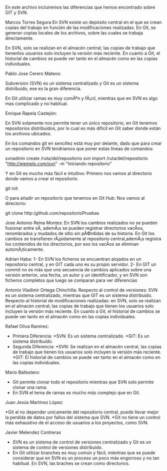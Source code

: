 En este archivo incluiremos las diferencias que hemos encontrado sobre GIT y SVN.

Marcos Torres Segura
En SVN existe un depósito central en el que se crean copias del trabajo en función de las modificaciones realizadas. En Git, se generan copias locales de los archivos, sobre las cuales se trabaja directamente.

En SVN, solo se realizan en el almacén central; las copias de trabajo que tienenlos usuarios solo incluyen la versión más reciente. En cuanto a Git, el historial de cambios se puede ver tanto en el almacén como en las copias individuales.

Pablo Jose Cerero Mateos:

Subversion (SVN) es un sistema centralizado y Git es un sistema distribuido, ese es la gran diferencia.

En Git utilizar ramas es muy comÃºn y fÃ¡cil, mientras que en SVN es algo mas complicado y no habitual.

Enrique Rapela Castejón:

En SVN solamente nos permite tener un único repositorio, en Git tenemos repositorios distribuidos, por lo cual es más dificil en Git saber donde están los archivos ubicados.

En los comandos git en sencillez está muy por delante, dado que para crear un repositorio en SVN tendriamos que poner estas lineas de comandos:

svnadmin create /ruta/del/repositorio svn import /ruta/del/repositorio "http://ejemplo.com/svn" -m "Iniciando repositorio"

Y en Git es mucho más fácil e intuitivo: Primero nos vamos al directorio donde vamos a crear el repositorio.

git init

O para añadir un repositorio que tenemos en Git Hub: Nos vamos al directorio:

git clone http:/github.com/repositorioPruebas

Jose Antonio Reina Montes: 
En SVN los cambios realizados no se pueden fusionar entre sÃ­, ademÃ¡s se pueden registrar directorios vacÃ­os, renombrados y mudados de sitio sin pÃ©rdidas de su historia. En Git los cambios se transfieren rÃ¡pidamente al repositorio central,ademÃ¡s registra los contenidos de los directorios, por eso los vacÃ­os se eliminan automÃ¡ticamente.

Adrian Haba: 
1- En SVN los ficheros se encuentran alojados en un repositorio central, y en GIT cada uno es su propio servidor. 2- En GIT un commit no es más que una secuencia de cambios aplicados sobre una versión anterior, una fecha, un autor y un identificador, y en SVN son ficheros completos que luego se comparan para ver diferencias

Antonio Vladimir Ortega Chinchilla:
Respecto al control de versiones: SVN es un sistema centralizado, mientras que GIT es un sistema distribuido.
Respecto al historial de modificaciones realizadas: en SVN, solo se realizan en el almacén central; las copias 
de trabajo que tienen los usuarios solo incluyen la versión más reciente. En cuanto a Git, el historial de 
cambios se puede ver tanto en el almacén como en las copias individuales.


Rafael Oliva Ramirez: 
- Primera Diferencia:
			*SVN: Es un sistema centralizado.
			*GIT: Es un sistema distribuido.
- Segunda Diferencia:
			*SVN: Se realizan en el almacén central, las copias de trabajo que tienen los usuarios solo incluyen la versión más reciente.
			*GIT: El historial de cambios se puede ver tanto en el almacén como en las copias individuales.

Mario Ballestero:

* Git permite clonar todo el repositorio mientras que SVN solo permite clonar una rama.
* En SVN el tema de ramas es mucho más complejo que en Git.


Juan Jesús Martínez López:

*Git al no depender unicamente del repositorio central, puede llevar mejor la perdida de datos por fallos del sistema que SVN.
*Git no tiene un control más exhaustivo de el acceso de usuarios a los proyectos, como SVN.


Javier Melendez Contreras

* SVN es un sistema de control de versiones centralizado y Git es un sistema de control de versiones distribuido.
* En Git utilizar branches es muy común y fácil, mientras que se puede considerar que en SVN es un proceso un poco más engorroso y no tan habitual. En SVN, las braches se crean como directorios.
